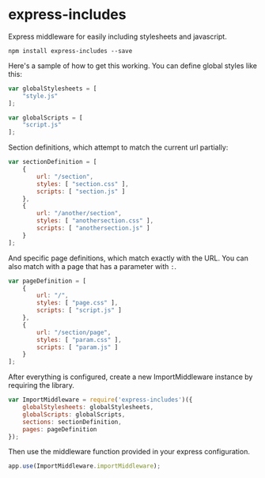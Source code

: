 # express-includes

Express middleware for easily including stylesheets and javascript.

```
npm install express-includes --save
```

Here's a sample of how to get this working. You can define global styles like this: 


```javascript
var globalStylesheets = [
    "style.js"
];

var globalScripts = [
    "script.js"
];
```

Section definitions, which attempt to match the current url partially: 

```javascript
var sectionDefinition = [
    {
        url: "/section",
        styles: [ "section.css" ],
        scripts: [ "section.js" ]
    },
    {
        url: "/another/section",
        styles: [ "anothersection.css" ],
        scripts: [ "anothersection.js" ]
    }
];
```

And specific page definitions, which match exactly with the URL. You can also match with a page that has a parameter with `:`.

```javascript
var pageDefinition = [
    {
        url: "/",
        styles: [ "page.css" ],
        scripts: [ "script.js" ]
    },
    {
        url: "/section/page",
        styles: [ "param.css" ],
        scripts: [ "param.js" ]
    }
];
```

After everything is configured, create a new ImportMiddleware instance by requiring the library.

```javascript
var ImportMiddleware = require('express-includes')({
    globalStylesheets: globalStylesheets,
    globalScripts: globalScripts,
    sections: sectionDefinition,
    pages: pageDefinition
});
```

Then use the middleware function provided in your express configuration.

```javascript
app.use(ImportMiddleware.importMiddleware);
```